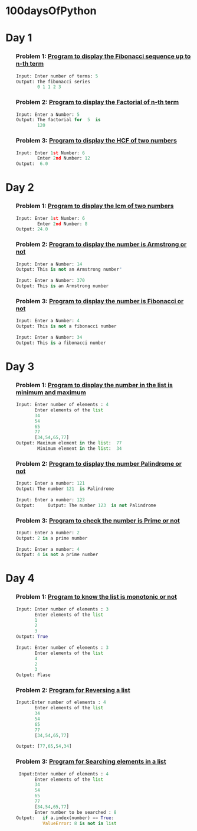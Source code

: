 # 100daysOfPython

### <h1>Day 1</h1>
### <ol>Problem 1: <a href="https://github.com/Shivani1917/100daysOfPython/blob/main/Day1/aFibonacci.py">**Program to display the Fibonacci sequence up to n-th term**</a></ol>
```python
    Input: Enter number of terms: 5
    Output: The fibonacci series
            0 1 1 2 3 
```
### <ol>Problem 2: <a href="https://github.com/Shivani1917/100daysOfPython/blob/main/Day1/bFactorial.py">**Program to display the Factorial of n-th term**</a></ol>
```python
    Input: Enter a Number: 5
    Output: The factorial for  5  is
            120
```

### <ol>Problem 3: <a href="https://github.com/Shivani1917/100daysOfPython/blob/main/Day1/cHCF.py">**Program to display the HCF of two numbers**</a></ol>
```python
    Input: Enter 1st Number: 6
            Enter 2nd Number: 12
    Output:  6.0
```

### <h1>Day 2</h1>
### <ol>Problem 1: <a href="https://github.com/Shivani1917/100daysOfPython/blob/main/Day2/aLCM.py">**Program to display the lcm  of two numbers**</a></ol>
```python
    Input: Enter 1st Number: 6
            Enter 2nd Number: 8
    Output: 24.0
```

### <ol>Problem 2: <a href="https://github.com/Shivani1917/100daysOfPython/blob/main/Day2/bArmstrong.py">**Program to display the  number is Armstrong or not**</a></ol>
```python
    Input: Enter a Number: 14
    Output: This is not an Armstrong number"
    
    Input: Enter a Number: 370
    Output: This is an Armstrong number
```


### <ol>Problem 3: <a href="https://github.com/Shivani1917/100daysOfPython/blob/main/Day2/cFibonacci.py">**Program to display the  number is Fibonacci or not**</a></ol>
```python
    Input: Enter a Number: 4
    Output: This is not a fibonacci number
    
    Input: Enter a Number: 34
    Output: This is a fibonacci number
```

### <h1>Day 3</h1>
### <ol>Problem 1: <a href="https://github.com/Shivani1917/100daysOfPython/blob/main/Day3/aMaxAndMin.py">**Program to display the  number in the list is minimum and maximum**</a></ol>
```python
    Input: Enter number of elements : 4
           Enter elements of the list
           34
           54
           65
           77
           [34,54,65,77]
    Output: Maximum element in the list:  77
            Minimum element in the list:  34
```
### <ol>Problem 2: <a href="https://github.com/Shivani1917/100daysOfPython/blob/main/Day3/bPalindrome.py">**Program to display the  number Palindrome or not**</a></ol>
```python
    Input: Enter a number: 121
    Output: The number 121  is Palindrome
       
    Input: Enter a number: 123
    Output:     Output: The number 123  is not Palindrome
```
### <ol>Problem 3: <a href="https://github.com/Shivani1917/100daysOfPython/blob/main/Day3/cPrime.py">**Program to check the number is Prime or not**</a></ol>
```python
    Input: Enter a number: 2
    Output: 2 is a prime number
    
    Input: Enter a number: 4
    Output: 4 is not a prime number
```
### <h1>Day 4</h1>
### <ol>Problem 1: <a href="https://github.com/Shivani1917/100daysOfPython/blob/main/Day4/aMonotonic.py">**Program to know the list is monotonic or not**</a></ol>
```python
    Input: Enter number of elements : 3
           Enter elements of the list
           1
           2
           3
    Output: True
    
    Input: Enter number of elements : 3
           Enter elements of the list
           4
           2
           3
    Output: Flase
```
### <ol>Problem 2: <a href="https://github.com/Shivani1917/100daysOfPython/blob/main/Day4/bReverse.py">**Program for Reversing a list**</a></ol>
```python
    Input:Enter number of elements : 4
           Enter elements of the list
           34
           54
           65
           77
           [34,54,65,77]
       
    Output: [77,65,54,34]
```
### <ol>Problem 3: <a href="https://github.com/Shivani1917/100daysOfPython/blob/main/Day4/cSearch.py">**Program for Searching elements in a list**</a></ol>
```python
     Input:Enter number of elements : 4
           Enter elements of the list
           34
           54
           65
           77
           [34,54,65,77]
           Enter number to be searched : 8
    Output:   if a.index(number) == True:
              ValueError: 8 is not in list
```


